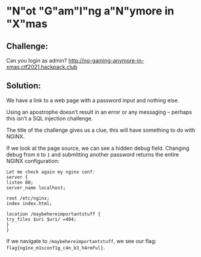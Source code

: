 # "N"ot "G"am"I"ng a"N"ymore in "X"mas

## Challenge:

Can you login as admin? http://no-gaming-anymore-in-xmas.ctf2021.hackpack.club

## Solution:

We have a link to a web page with a password input and nothing else.

Using an apostrophe doesn’t result in an error or any messaging – perhaps this isn’t a SQL injection challenge.

The title of the challenge gives us a clue, this will have something to do with NGINX.

If we look at the page source, we can see a hidden debug field. Changing debug from `0` to `1` and submitting another password returns the entire NGINX configuration:

```
Let me check again my nginx conf:
server {
listen 80;
server_name localhost;

root /etc/nginx;
index index.html;

location /maybehereimportantstuff {
try_files $uri $uri/ =404;
}
}
```

If we navigate to `/maybehereimportantstuff`, we see our flag: `flag{ng1nx_m1sconf1g_c4n_b3_h4rmful}`.
